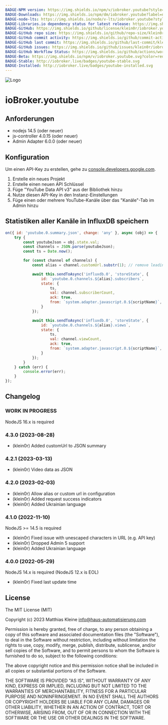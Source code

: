 ```yaml
---
BADGE-NPM version: https://img.shields.io/npm/v/iobroker.youtube?style=flat-square
BADGE-Downloads: https://img.shields.io/npm/dm/iobroker.youtube?label=npm%20downloads&style=flat-square
BADGE-node-lts: https://img.shields.io/node/v-lts/iobroker.youtube?style=flat-square
BADGE-Libraries.io dependency status for latest release: https://img.shields.io/librariesio/release/npm/iobroker.youtube?label=npm%20dependencies&style=flat-square
BADGE-GitHub: https://img.shields.io/github/license/klein0r/iobroker.youtube?style=flat-square
BADGE-GitHub repo size: https://img.shields.io/github/repo-size/klein0r/iobroker.youtube?logo=github&style=flat-square
BADGE-GitHub commit activity: https://img.shields.io/github/commit-activity/m/klein0r/iobroker.youtube?logo=github&style=flat-square
BADGE-GitHub last commit: https://img.shields.io/github/last-commit/klein0r/iobroker.youtube?logo=github&style=flat-square
BADGE-GitHub issues: https://img.shields.io/github/issues/klein0r/iobroker.youtube?logo=github&style=flat-square
BADGE-GitHub Workflow Status: https://img.shields.io/github/actions/workflow/status/klein0r/iobroker.youtube/test-and-release.yml?branch=master&logo=github&style=flat-square
BADGE-Beta: https://img.shields.io/npm/v/iobroker.youtube.svg?color=red&label=beta
BADGE-Stable: http://iobroker.live/badges/youtube-stable.svg
BADGE-Installed: http://iobroker.live/badges/youtube-installed.svg
---
```

![Logo](../../admin/youtube.png)

# ioBroker.youtube

## Anforderungen

- nodejs 14.5 (oder neuer)
- js-controller 4.0.15 (oder neuer)
- Admin Adapter 6.0.0 (oder neuer)

## Konfiguration

Um einen API-Key zu erstellen, gehe zu [console.developers.google.com](https://console.developers.google.com/apis/dashboard).

1. Erstelle ein neues Projekt
2. Erstelle einen neuen API Schlüssel
3. Füge "YouTube Data API v3" aus der Bibliothek hinzu
4. Nutze diesen API-Key in den Instanz-Einstellungen
5. Füge einen oder mehrere YouTube-Kanäle über das "Kanäle"-Tab im Admin hinzu

## Statistiken aller Kanäle in InfluxDB speichern

```javascript
on({ id: 'youtube.0.summary.json', change: 'any' }, async (obj) => {
    try {
        const youtubeJson = obj.state.val;
        const channels = JSON.parse(youtubeJson);
        const ts = Date.now();

        for (const channel of channels) {
            const alias = channel.customUrl.substr(1); // remove leading @

            await this.sendToAsync('influxdb.0', 'storeState', {
                id: `youtube.0.channels.${alias}.subscribers`,
                state: {
                    ts,
                    val: channel.subscriberCount,
                    ack: true,
                    from: `system.adapter.javascript.0.${scriptName}`,
                }
            });

            await this.sendToAsync('influxdb.0', 'storeState', {
                id: `youtube.0.channels.${alias}.views`,
                state: {
                    ts,
                    val: channel.viewCount,
                    ack: true,
                    from: `system.adapter.javascript.0.${scriptName}`,
                }
            });
        }
    } catch (err) {
        console.error(err);
    }
});
```

## Changelog

<!--
  Placeholder for the next version (at the beginning of the line):
  ### **WORK IN PROGRESS**
-->
### **WORK IN PROGRESS**

NodeJS 16.x is required

### 4.3.0 (2023-08-28)

* (klein0r) Added customUrl to JSON summary

### 4.2.1 (2023-03-13)

* (klein0r) Video data as JSON

### 4.2.0 (2023-02-03)

* (klein0r) Allow alias or custom url in configuration
* (klein0r) Added request success indicators
* (klein0r) Added Ukrainian language

### 4.1.0 (2022-11-10)

NodeJS >= 14.5 is required

* (klein0r) Fixed issue with unescaped characters in URL (e.g. API key)
* (klein0r) Dropped Admin 5 support
* (klein0r) Added Ukrainian language

### 4.0.0 (2022-05-29)

NodeJS 14.x is required (NodeJS 12.x is EOL)

* (klein0r) Fixed last update time

## License

The MIT License (MIT)

Copyright (c) 2023 Matthias Kleine <info@haus-automatisierung.com>

Permission is hereby granted, free of charge, to any person obtaining a copy
of this software and associated documentation files (the "Software"), to deal
in the Software without restriction, including without limitation the rights
to use, copy, modify, merge, publish, distribute, sublicense, and/or sell
copies of the Software, and to permit persons to whom the Software is
furnished to do so, subject to the following conditions:

The above copyright notice and this permission notice shall be included in
all copies or substantial portions of the Software.

THE SOFTWARE IS PROVIDED "AS IS", WITHOUT WARRANTY OF ANY KIND, EXPRESS OR
IMPLIED, INCLUDING BUT NOT LIMITED TO THE WARRANTIES OF MERCHANTABILITY,
FITNESS FOR A PARTICULAR PURPOSE AND NONINFRINGEMENT. IN NO EVENT SHALL THE
AUTHORS OR COPYRIGHT HOLDERS BE LIABLE FOR ANY CLAIM, DAMAGES OR OTHER
LIABILITY, WHETHER IN AN ACTION OF CONTRACT, TORT OR OTHERWISE, ARISING FROM,
OUT OF OR IN CONNECTION WITH THE SOFTWARE OR THE USE OR OTHER DEALINGS IN
THE SOFTWARE.